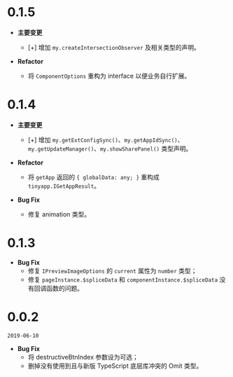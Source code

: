 # 0.1.5

* **主要变更**

  - [+] 增加 `my.createIntersectionObserver` 及相关类型的声明。

* **Refactor**

  - 将 `ComponentOptions` 重构为 interface 以便业务自行扩展。

# 0.1.4

* **主要变更**

  - [+] 增加 `my.getExtConfigSync()`、`my.getAppIdSync()`、`my.getUpdateManager()`、`my.showSharePanel()` 类型声明。

* **Refactor**

  - 将 `getApp` 返回的 `{ globalData: any; }` 重构成 `tinyapp.IGetAppResult`。

* **Bug Fix**

  - 修复 animation 类型。

# 0.1.3

* **Bug Fix**
  - 修复 `IPreviewImageOptions` 的 `current` 属性为 `number` 类型；
  - 修复 `pageInstance.$spliceData` 和 `componentInstance.$spliceData` 没有回调函数的问题。

# 0.0.2

`2019-06-10`

* **Bug Fix**
  - 将 destructiveBtnIndex 参数设为可选；
  - 删掉没有使用到且与新版 TypeScript 底层库冲突的 Omit 类型。
